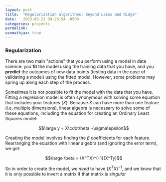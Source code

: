 ```yaml
---
layout: post
title:  "Regularization algorithms: Beyond Lasso and Ridge"
date:   2023-03-21 09:26:54 -0500
categories: projects
permalink: 
usemathjax: true
---
```


### Regularization

There are two main "actions" that you perform using a model in data science:
you **fit** the model using the training data that you have, and you **predict**
the outcomes of new data points (testing data in the case of validating a model)
using the fitted model.  However, some problems may spring up along each step of 
the process.  

Sometimes it is not possible to fit the model with the data that you have.  Fitting a regression model is often synonymous with solving some equation that includes your features ($X$).  Because $X$ can have more than one feature (i.e. multiple dimensions), linear algebra is necessary to solve some of these equations, including the equation for creating an Ordinary Least Squares model:

$$\large y = X\cdot\beta +\sigma\epsilon$$

Creating the model involves finding the $\beta$ coefficients for each feature.  Rearranging the equation with linear algebra (and ignoring the error term), we get: 

$$\large \beta = (X^TX)^{-1}(X^Ty)$$

So in order to create the model, we *need* to have $(X^TX)^{-1}$, and we know that it is only possible to invert a matrix if that matrix is *singular*
